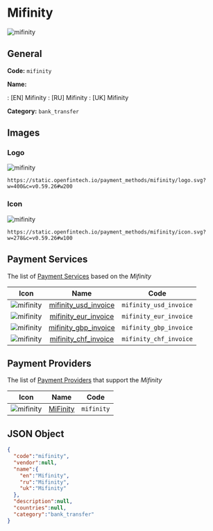 
# Mifinity 
![mifinity](https://static.openfintech.io/payment_methods/mifinity/logo.svg?w=400&c=v0.59.26#w200)  

## General 
**Code:** `mifinity` 
 
**Name:** 
 
:	[EN] Mifinity 
:	[RU] Mifinity 
:	[UK] Mifinity 
 
**Category:** `bank_transfer` 
 

## Images 

### Logo 
![mifinity](https://static.openfintech.io/payment_methods/mifinity/logo.svg?w=400&c=v0.59.26#w200)  

```
https://static.openfintech.io/payment_methods/mifinity/logo.svg?w=400&c=v0.59.26#w200
```  

### Icon 
![mifinity](https://static.openfintech.io/payment_methods/mifinity/icon.svg?w=278&c=v0.59.26#w100)  

```
https://static.openfintech.io/payment_methods/mifinity/icon.svg?w=278&c=v0.59.26#w100
```  

## Payment Services 
 
The list of [Payment Services](/payment-services/) based on the _Mifinity_ 

|Icon|Name|Code| 
|:---:|:---:|:---:| 
|![mifinity](https://static.openfintech.io/payment_methods/mifinity/icon.svg?w=278&c=v0.59.26#w100) |[mifinity_usd_invoice](/payment-services/mifinity_usd_invoice/)|`mifinity_usd_invoice`| 
|![mifinity](https://static.openfintech.io/payment_methods/mifinity/icon.svg?w=278&c=v0.59.26#w100) |[mifinity_eur_invoice](/payment-services/mifinity_eur_invoice/)|`mifinity_eur_invoice`| 
|![mifinity](https://static.openfintech.io/payment_methods/mifinity/icon.svg?w=278&c=v0.59.26#w100) |[mifinity_gbp_invoice](/payment-services/mifinity_gbp_invoice/)|`mifinity_gbp_invoice`| 
|![mifinity](https://static.openfintech.io/payment_methods/mifinity/icon.svg?w=278&c=v0.59.26#w100) |[mifinity_chf_invoice](/payment-services/mifinity_chf_invoice/)|`mifinity_chf_invoice`| 
 

## Payment Providers 
 
The list of [Payment Providers](/payment-providers/) that support the _Mifinity_ 

|Icon|Name|Code| 
|:---:|:---:|:---:| 
|![mifinity](https://static.openfintech.io/payment_providers/mifinity/icon.svg?w=278&c=v0.59.26#w100) |[MiFinity](/payment-providers/mifinity/)|`mifinity`| 
 

## JSON Object 

```json
{
  "code":"mifinity",
  "vendor":null,
  "name":{
    "en":"Mifinity",
    "ru":"Mifinity",
    "uk":"Mifinity"
  },
  "description":null,
  "countries":null,
  "category":"bank_transfer"
}
```  
